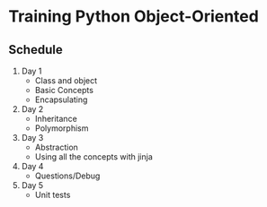 # Training Python Object-Oriented

## Schedule

1. Day 1
   * Class and object
   * Basic Concepts
   * Encapsulating
2. Day 2
    * Inheritance
    * Polymorphism
3. Day 3
    * Abstraction
    * Using all the concepts with jinja
4. Day 4
   * Questions/Debug
5. Day 5
   * Unit tests